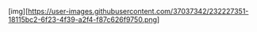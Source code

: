 [img][https://user-images.githubusercontent.com/37037342/232227351-18115bc2-6f23-4f39-a2f4-f87c626f9750.png]

